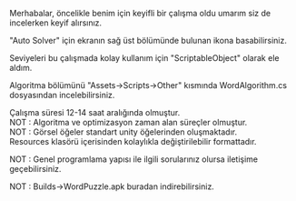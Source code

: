 Merhabalar, öncelikle benim için keyifli bir çalışma oldu umarım siz de incelerken keyif alırsınız.

"Auto Solver" için ekranın sağ üst bölümünde bulunan ikona basabilirsiniz.

Seviyeleri bu çalışmada kolay kullanım için "ScriptableObject" olarak ele aldım.

Algoritma bölümünü "Assets->Scripts->Other" kısmında WordAlgorithm.cs dosyasından incelebilirsiniz.

Çalışma süresi 12-14 saat aralığında olmuştur.<br>
NOT : Algoritma ve optimizasyon zaman alan süreçler olmuştur.<br>
NOT : Görsel öğeler standart unity öğelerinden oluşmaktadır.<br>
Resources klasörü içerisinden kolaylıkla değiştirilebilir formattadır.

NOT : Genel programlama yapısı ile ilgili sorularınız olursa iletişime geçebilirsiniz.

NOT : Builds->WordPuzzle.apk buradan indirebilirsiniz.